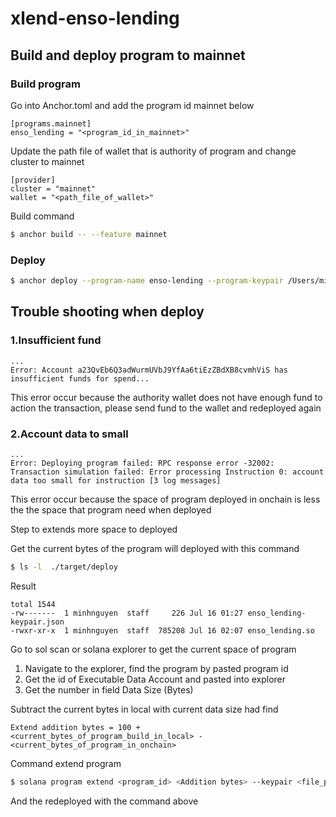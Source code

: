 # xlend-enso-lending

## Build and deploy program to mainnet

### Build program 

Go into Anchor.toml and add the program id mainnet below

```
[programs.mainnet]
enso_lending = "<program_id_in_mainnet>"
```

Update the path file of wallet that is authority of program and change cluster to mainnet
```
[provider]
cluster = "mainnet"
wallet = "<path_file_of_wallet>"
```

Build command
```bash
$ anchor build -- --feature mainnet
```

### Deploy

```bash
$ anchor deploy --program-name enso-lending --program-keypair /Users/minhnguyen/Documents/Working/Ensofi/xlend-smart-contract/target/deploy/enso_lending-keypair.json
```

## Trouble shooting when deploy

### 1.Insufficient fund 
```
...
Error: Account a23QvEb6Q3adWurmUVbJ9YfAa6tiEzZBdXB8cvmhViS has insufficient funds for spend...
```
This error occur because the authority wallet does not have enough fund to action the transaction, please send fund to the wallet and redeployed again

### 2.Account data to small
```
...
Error: Deploying program failed: RPC response error -32002: Transaction simulation failed: Error processing Instruction 0: account data too small for instruction [3 log messages]
```
This error occur because the space of program deployed in onchain is less the the space that program need when deployed

Step to extends more space to deployed 

Get the current bytes of the program will deployed with this command
```bash
$ ls -l  ./target/deploy
```
Result
```
total 1544
-rw-------  1 minhnguyen  staff     226 Jul 16 01:27 enso_lending-keypair.json
-rwxr-xr-x  1 minhnguyen  staff  785208 Jul 16 02:07 enso_lending.so
```

Go to sol scan or solana explorer to get the current space of program
1. Navigate to the explorer, find the program by pasted program id
2. Get the id of Executable Data Account and pasted into explorer
3. Get the number in field Data Size (Bytes)

Subtract the current bytes in local with current data size had find
```
Extend addition bytes = 100 + <current_bytes_of_program_build_in_local> - <current_bytes_of_program_in_onchain>
```
Command extend program

```bash
$ solana program extend <program_id> <Addition bytes> --keypair <file_path_of_wallet>
```

And the redeployed with the command above